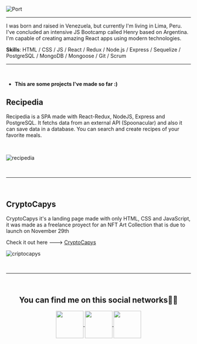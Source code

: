 ![Port](https://i.imgur.com/mIVZ4ni.png)

<hr>
<div>
  <p>
    I was born and raised in Venezuela, but currently I'm living in Lima, Peru. I've concluded an intensive JS Bootcamp called Henry based on Argentina. I'm capable of creating amazing React apps using modern technologies.   
  </p>

<b>Skills</b>: HTML / CSS / JS / React / Redux / Node.js / Express / Sequelize / PostgreSQL / MongoDB / Mongoose / Git / Scrum

<hr>
<br />

  <ul>
    <li>
      <strong> This are some projects I've made so far :) </strong>
   </li>
  </ul>
</div>

<h2><b>Recipedia</b></h2>

<div>
  <p>Recipedia is a SPA made with React-Redux, NodeJS, Express and PostgreSQL. It fetchs data from an external API (Spoonacular) and also it can save data in a database. You can search and create recipes of your favorite meals.</p>
</div>

 <br />

![recipedia](https://i.imgur.com/jK1FFaY.jpg)
<br />

<br />
<hr/>
<br />

<h2><b>CryptoCapys</b></h2>

<div>
  <p>CryptoCapys it's a landing page made with only HTML, CSS and JavaScript, it was made as a freelance proyect for an NFT Art Collection that is due to launch on November 29th</p>

<p>Check it out here ---> <a href="https://cryptocapys.com">CryptoCapys</a></p>
</div>

![criptocapys](https://i.imgur.com/2sLLBBM.jpg)

<br />
<hr>
<br />

<h2 align="center"> You can find me on this social networks👋🏻</h2>

<div align="center">
    <a href="https://www.linkedin.com/in/sabinofernandez/">
      <img align="center" src="https://i.imgur.com/ia57F1Y.png" height="75" width="75"/>
    </a>
    <a href="https://www.instagram.com/sabino.fernandz">
      <img align="center" src="https://i.imgur.com/8yhMi8n.png" height="75" width="75"/>
    </a>
    <a href="https://twitter.com/www_sabino_com">
      <img align="center" src="https://i.imgur.com/YSDeOj8.png" height="75" width="75"/>
    </a>
<div/>

